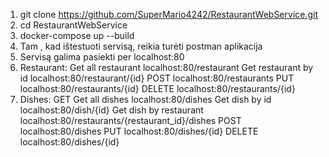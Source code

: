 1. git clone https://github.com/SuperMario4242/RestaurantWebService.git
2. cd RestaurantWebService
3. docker-compose up --build
4. Tam , kad ištestuoti servisą, reikia turėti postman aplikacija
5. Servisą galima pasiekti per localhost:80
 1. Restaurant:
    Get all restaurant localhost:80/restaurant
    Get  restaurant by id localhost:80/restaurant/{id}
    POST localhost:80/restaurants
    PUT localhost:80/restaurants/{id}
    DELETE localhost:80/restaurants/{id} 
  2.  Dishes:
    GET Get all dishes localhost:80/dishes
    Get dish by id localhost:80/dish/{id}
    Get dish by restaurant localhost:80/restaurants/{restaurant_id}/dishes
    POST localhost:80/dishes
    PUT localhost:80/dishes/{id}
    DELETE localhost:80/dishes/{id}
 
